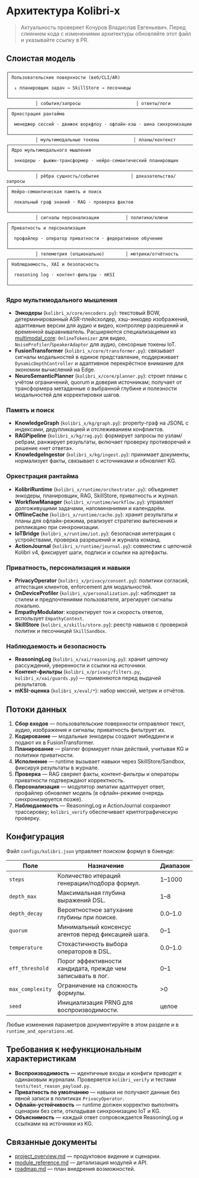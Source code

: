 # Архитектура Kolibri-x

> Актуальность проверяет Кочуров Владислав Евгеньевич. Перед слиянием кода
> с изменениями архитектуры обновляйте этот файл и указывайте ссылку в PR.

## Слоистая модель

```
┌───────────────────────────────────────────────────────────────────────┐
│ Пользовательские поверхности (веб/CLI/AR)                             │
│  ↓ планировщик задач → SkillStore → песочницы                         │
└───────────────────────────────────────────────────────────────────────┘
           │ события/запросы                     │ ответы/логи
┌───────────────────────────────────────────────────────────────────────┐
│ Оркестрация рантайма                                                  │
│  менеджер сессий · движок воркфлоу · офлайн-кэш · шина синхронизации  │
└───────────────────────────────────────────────────────────────────────┘
           │ мультимодальные токены             │ планы/контекст
┌───────────────────────────────────────────────────────────────────────┐
│ Ядро мультимодального мышления                                        │
│  энкодеры · фьюжн-трансформер · нейро-семантический планировщик        │
└───────────────────────────────────────────────────────────────────────┘
           │ рёбра сущность/событие            │ доказательства/запросы
┌───────────────────────────────────────────────────────────────────────┐
│ Нейро-семантическая память и поиск                                    │
│  локальный граф знаний · RAG · проверка фактов                        │
└───────────────────────────────────────────────────────────────────────┘
           │ сигналы персонализации          │ политики/ключи
┌───────────────────────────────────────────────────────────────────────┐
│ Приватность и персонализация                                         │
│  профайлер · оператор приватности · федеративное обучение             │
└───────────────────────────────────────────────────────────────────────┘
           │ телеметрия (опционально)        │ метрики/отчётность
┌───────────────────────────────────────────────────────────────────────┐
│ Наблюдаемость, XAI и безопасность                                     │
│  reasoning log · контент-фильтры · mKSI                               │
└───────────────────────────────────────────────────────────────────────┘
```

### Ядро мультимодального мышления
- **Энкодеры** (`kolibri_x/core/encoders.py`): текстовый BOW, детерминированный
  ASR-плейсхолдер, хэш-энкодер изображений, адаптивные версии для аудио и
  видео, контроллер разрешений и временной выравниватель. Расширяются
  специализациями из [multimodal_core](multimodal_core.md):
  `OnlineTokenizer` для видео, `NoiseProfiler`/`SpeakerAdaptor` для аудио,
  сенсорные токены IoT.
- **FusionTransformer** (`kolibri_x/core/transformer.py`): связывает сигналы
  модальностей в единое представление, поддерживает
  `DynamicDepthController` и адаптивное перекрёстное внимание для экономии
  вычислений на Edge.
- **NeuroSemanticPlanner** (`kolibri_x/core/planner.py`): строит планы с
  учётом ограничений, quorum и доверия источникам; получает от трансформера
  метаданные о выбранной глубине и полезности модальностей для корректировки
  шагов.

### Память и поиск
- **KnowledgeGraph** (`kolibri_x/kg/graph.py`): property-граф на JSONL с
  индексами, дедупликацией и отслеживанием конфликтов.
- **RAGPipeline** (`kolibri_x/kg/rag.py`): формирует запросы по узлам/ребрам,
  ранжирует результаты, включает проверку противоречий и решение «нет
  ответа».
- **KnowledgeIngestor** (`kolibri_x/kg/ingest.py`): принимает документы,
  нормализует факты, связывает с источниками и обновляет KG.

### Оркестрация рантайма
- **KolibriRuntime** (`kolibri_x/runtime/orchestrator.py`): объединяет энкодеры,
  планировщик, RAG, SkillStore, приватность и журнал.
- **WorkflowManager** (`kolibri_x/runtime/workflow.py`): управляет
  долгоживущими задачами, напоминаниями и календарём.
- **OfflineCache** (`kolibri_x/runtime/cache.py`): хранит результаты и планы для
  офлайн-режима, реализует стратегию вытеснения и репликацию при
  синхронизации.
- **IoTBridge** (`kolibri_x/runtime/iot.py`): безопасная интеграция с
  устройствами, проверка разрешений и журнала команд.
- **ActionJournal** (`kolibri_x/runtime/journal.py`): совместим с цепочкой
  Kolibri v4, фиксирует шаги, подписи и ссылки на артефакты.

### Приватность, персонализация и навыки
- **PrivacyOperator** (`kolibri_x/privacy/consent.py`): политики согласий,
  аттестация клиентов, enforcement для модальностей.
- **OnDeviceProfiler** (`kolibri_x/personalization.py`): наблюдает за стилем и
  предпочтениями пользователя, агрегирует сигналы локально.
- **EmpathyModulator**: корректирует тон и скорость ответов, использует
  `EmpathyContext`.
- **SkillStore** (`kolibri_x/skills/store.py`): реестр навыков с проверкой
  политик и песочницей `SkillSandbox`.

### Наблюдаемость и безопасность
- **ReasoningLog** (`kolibri_x/xai/reasoning.py`): хранит цепочку рассуждений,
  уверенности и ссылки на источники.
- **Контент-фильтры** (`kolibri_x/privacy/filters.py`, `kolibri_x/xai/guards.py`)
  — применяются перед выдачей результатов.
- **mKSI-оценка** (`kolibri_x/eval/*`): набор миссий, метрик и отчётов.

## Потоки данных

1. **Сбор входов** — пользовательские поверхности отправляют текст, аудио,
   изображения и сигналы; приватность фильтрует их.
2. **Кодирование** — модальные энкодеры создают эмбеддинги и подают их в
   FusionTransformer.
3. **Планирование** — planner формирует план действий, учитывая KG и
   политики приватности.
4. **Исполнение** — runtime вызывает навыки через SkillStore/Sandbox,
   фиксируя результаты в журнале.
5. **Проверка** — RAG сверяет факты, контент-фильтры и операторы приватности
   подтверждают корректность.
6. **Персонализация** — модулятор эмпатии адаптирует ответ, профайлер обновляет
   модель (в офлайн-режиме очередь синхронизируется позже).
7. **Наблюдаемость** — ReasoningLog и ActionJournal сохраняют трассировку;
   `kolibri_verify` обеспечивает криптографическую проверку.

## Конфигурация

Файл `configs/kolibri.json` управляет поиском формул в бэкенде:

| Поле | Назначение | Диапазон |
| --- | --- | --- |
| `steps` | Количество итераций генерации/подбора формул. | 1–1000 |
| `depth_max` | Максимальная глубина выражений DSL. | 1–8 |
| `depth_decay` | Вероятностное затухание глубины при поиске. | 0.0–1.0 |
| `quorum` | Минимальный консенсус агентов перед фиксацией шага. | 0–1 |
| `temperature` | Стохастичность выбора операторов в DSL. | 0.0–1.0 |
| `eff_threshold` | Порог эффективности кандидата, прежде чем записывать в лог. | 0–1 |
| `max_complexity` | Ограничение на сложность формулы. | >0 |
| `seed` | Инициализация PRNG для воспроизводимости. | целое |

Любые изменения параметров документируйте в этом разделе и в
`runtime_and_operations.md`.

## Требования к нефункциональным характеристикам

- **Воспроизводимость** — идентичные входы и конфиги приводят к одинаковым
  журналам. Проверяется `kolibri_verify` и тестами `tests/test_reason_payload.py`.
- **Приватность по умолчанию** — навыки не получают данные без явной записи в
  политиках `PrivacyOperator`.
- **Офлайн-устойчивость** — runtime должен корректно выполнять сценарии без
  сети, откладывая синхронизацию IoT и KG.
- **Объяснимость** — каждый ответ сопровождается ReasoningLog и ссылками на
  источники из KG.

## Связанные документы

- [project_overview.md](project_overview.md) — продуктовое видение и сценарии.
- [module_reference.md](module_reference.md) — детализация модулей и API.
- [roadmap.md](roadmap.md) — план внедрения возможностей.

